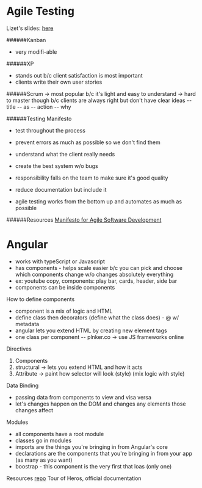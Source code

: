 # Agile Testing

Lizet's slides: [here](http://slides.com/lizetjaramillo/agiletesting#/)

######Kanban
- very modifi-able

######XP
- stands out b/c client satisfaction is most important
- clients write their own user stories

######Scrum 
-> most popular b/c it's light and easy to understand
-> hard to master though b/c clients are always right but don't have clear ideas
-- title
-- as
-- action
-- why

######Testing Manifesto
- test throughout the process
- prevent errors as much as possible so we don't find them
- understand what the client really needs
- create the best system w/o bugs
- responsibility falls on the team to make sure it's good quality
- reduce documentation but include it

- agile testing works from the bottom up and automates as much as possible

######Resources
[Manifesto for Agile Software Development](http://agilemanifesto.org/iso/en/manifesto.html)

# Angular
- works with typeScript or Javascript
- has components - helps scale easier b/c you can pick and choose which components change w/o changes absolutely everything
- ex: youtube copy, components: play bar, cards, header, side bar
- components can be inside components

How to define components
- component is a mix of logic and HTML
- define class then decorators (define what the class does) - @ w/ metadata
- angular lets you extend HTML by creating new element tags
- one class per component
-- plnker.co -> use JS frameworks online

Directives
1. Components
2. structural -> lets you extend HTML and how it acts
3. Attribute -> paint how selector will look (style) (mix logic with style)

Data Binding
- passing data from components to view and visa versa
- let's changes happen on the DOM and changes any elements those changes affect

Modules
- all components have a root module
- classes go in modules
- imports are the things you're bringing in from Angular's core
- declarations are the components that you're bringing in from your app (as many as you want)
- boostrap - this component is the very first that loas (only one)

Resources
[repo](https://github.com/eseguro/meetup-pioneras)
Tour of Heros, official documentation